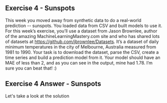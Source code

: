 ## Exercise 4 - Sunspots
This week you moved away from synthetic data to do a real-world prediction -- sunspots. You loaded data from CSV and built models to use it. For this week’s exercise, you’ll use a dataset from Jason Brownlee, author of the amazing MachineLearningMastery.com site and who has shared lots of datasets at https://github.com/jbrownlee/Datasets. It’s a dataset of daily minimum temperatures in the city of Melbourne, Australia measured from 1981 to 1990.  Your task is to download the dataset, parse the CSV, create a time series and build a prediction model from it. Your model should have an MAE of less than 2, and as you can see in the output, mine had 1.78. I’m sure you can beat that! :)

## Exercise 4 Answer - Sunspots
Let's take a look at the solution